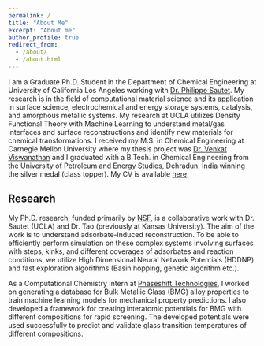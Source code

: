 ```yaml
---
permalink: /
title: "About Me"
excerpt: "About me"
author_profile: true
redirect_from: 
  - /about/
  - /about.html
---
```


I am a Graduate Ph.D. Student in the Department of Chemical Engineering at University of California Los Angeles working with [Dr. Philippe Sautet](http://www.seas.ucla.edu/sautet-group/member/). My research is in the field of computational material science and its application in surface science, electrochemical and energy storage systems, catalysis, and amorphous metallic systems. My research at UCLA utilizes Density Functional Theory with Machine Learning to understand metal/gas interfaces and surface reconstructions and identify new materials for chemical transformations. I received my M.S. in Chemical Engineering at Carnegie Mellon University where my thesis project was [Dr. Venkat Viswanathan](https://www.cmu.edu/me/venkatgroup/index.html) and I graduated with a B.Tech. in Chemical Engineering from the University of Petroleum and Energy Studies, Dehradun, India winning the silver medal (class topper). My CV is available [here](/files/Vaidish_Sumaria_CV.pdf). 

Research
------------------
My Ph.D. research, funded primarily by [NSF](https://www.nsf.gov/awardsearch/showAward?AWD_ID=1800601&HistoricalAwards=false), is a collaborative work with Dr. Sautet (UCLA) and Dr. Tao (previously at Kansas University). The aim of the work is to understand adsorbate-induced reconstruction. To be able to efficiently perform simulation on these complex systems involving surfaces with steps, kinks, and different coverages of adsorbates and reaction conditions, we utilize High Dimensional Neural Network Potentials (HDDNP) and fast exploration algorithms (Basin hopping, genetic algorithm etc.).  

As a Computational Chemistry Intern at [Phaseshift Technologies](https://www.thephaseshift.com/), I worked on generating a database for Bulk Metallic Glass (BMG) alloy properties to train machine learning models for mechanical property predictions. I also developed a framework for creating interatomic potentials for BMG with different compositions for rapid screening. The developed potentials were used successfully to predict and validate glass transition temperatures of different compositions.
